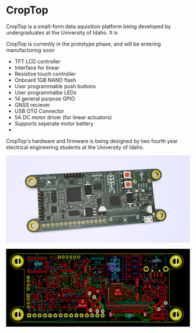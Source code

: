 # CropTop

CropTop is a small-form data aquisition platform being developed by undergraduates at the University of Idaho. It is 

CropTop is currently in the prototype phase, and will be entering manufacturing soon

* TFT LCD controller
* Interface for linear
* Resistive touch controller
* Onboard 1GB NAND flash
* User programmable push buttons
* User programmalbe LEDs
* 14 general purpose GPIO
* GNSS reciever
* USB OTG Connector
* 5A DC motor driver (for linear actuators)
* Supports seperate motor battery
* 



CropTop's hardware and firmware is being designed by two fourth year electrical engineering students at the University of Idaho. 

![3d model](Documentation/Images/Capture.PNG?raw=true "Title")

![Gerber of board](Documentation/Images/gerb.PNG?raw=true "Title")
